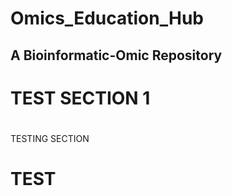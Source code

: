 # Omics_Education_Hub
## A Bioinformatic-Omic Repository
# TEST SECTION 1
# [](https://hackmd.io/_uploads/SJ5gzoxJa.jpg)
TESTING SECTION
# TEST
